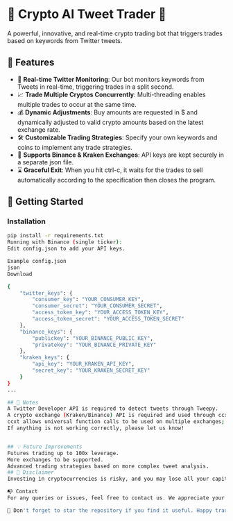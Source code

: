 # 🚀 Crypto AI Tweet Trader 🚀

A powerful, innovative, and real-time crypto trading bot that triggers trades based on keywords from Twitter tweets.

## 🎯 Features

- 📱 **Real-time Twitter Monitoring**: Our bot monitors keywords from Tweets in real-time, triggering trades in a split second.
- 📈 **Trade Multiple Cryptos Concurrently**: Multi-threading enables multiple trades to occur at the same time.
- 💰 **Dynamic Adjustments**: Buy amounts are requested in $ and dynamically adjusted to valid crypto amounts based on the latest exchange rate.
- 🛠️ **Customizable Trading Strategies**: Specify your own keywords and coins to implement any trade strategies.
- 💼 **Supports Binance & Kraken Exchanges**: API keys are kept securely in a separate json file.
- ⌛ **Graceful Exit**: When you hit ctrl-c, it waits for the trades to sell automatically according to the specification then closes the program.

## 🚀 Getting Started

### Installation

```sh
pip install -r requirements.txt
Running with Binance (single ticker):
Edit config.json to add your API keys.

Example config.json
json
Download

{
    "twitter_keys": {
        "consumer_key": "YOUR_CONSUMER_KEY",
        "consumer_secret": "YOUR_CONSUMER_SECRET",
        "access_token_key": "YOUR_ACCESS_TOKEN_KEY",
        "access_token_secret": "YOUR_ACCESS_TOKEN_SECRET"
    },
    "binance_keys": {
        "publickey": "YOUR_BINANCE_PUBLIC_KEY",
        "privatekey": "YOUR_BINANCE_PRIVATE_KEY"
    },
    "kraken_keys": {
        "api_key": "YOUR_KRAKEN_API_KEY",
        "secret_key": "YOUR_KRAKEN_SECRET_KEY"
    }
}
...

## 📝 Notes
A Twitter Developer API is required to detect tweets through Tweepy.
A crypto exchange (Kraken/Binance) API is required and used through ccxt (cryptocurrency exchange trading library).
ccxt allows universal function calls to be used on multiple exchanges; adding a new exchange should not be difficult as long as ccxt has the same functions implemented.
If anything is not working correctly, please let us know!


## 💡 Future Improvements
Futures trading up to 100x leverage.
More exchanges to be supported.
Advanced trading strategies based on more complex tweet analysis.
## 🚩 Disclaimer
Investing in cryptocurrencies is risky, and you may lose all your capital. Please use this bot responsibly and at your own risk.

📭 Contact
For any queries or issues, feel free to contact us. We appreciate your feedback.

🌟 Don't forget to star the repository if you find it useful. Happy trading! 🌟
